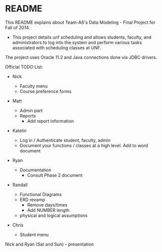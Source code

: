 # README #

This README explains about Team-A6's Data Modeling - Final Project for Fall of 2014. 

* This project details unf scheduling and allows students, faculty, and administrators to log into the system and perform various tasks associated with scheduling classes at UNF.

The project uses Oracle 11.2 and Java connections done via JDBC drivers.


Official TODO List:

- Nick
   - Faculty menu
   - Course preference forms

- Matt
    - Admin part
    - Reports
        - Add report information

- Katelin
    - Log in / Authenticate student, faculty, admin
    - Document your functions / classes at a high level. Add to word document

- Ryan
     - Documentation
          - Consult Phase 2 document

- Randall
    - Functional Diagrams
    - ERD revamp
        - Remove days/times
        - Add NUMBER length
    - physical and logical assumptions
       
- Chris
    - Student menu

Nick and Ryan (Sat and Sun)
    - presentation
